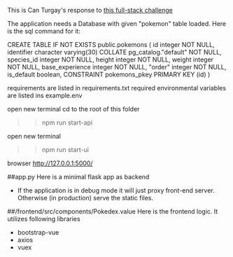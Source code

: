 This is Can Turgay's response to [this full-stack challenge](https://nebula-hourglass-e2f.notion.site/The-Pok-mon-API-Full-Stack-Coding-Challenge-22f3109f05264a3b94c69f0098dc4b07/) 

The application needs a Database with given "pokemon" table loaded.
Here is the sql command for it:

CREATE TABLE IF NOT EXISTS public.pokemons
(
    id integer NOT NULL,
    identifier character varying(30) COLLATE pg_catalog."default" NOT NULL,
    species_id integer NOT NULL,
    height integer NOT NULL,
    weight integer NOT NULL,
    base_experience integer NOT NULL,
    "order" integer NOT NULL,
    is_default boolean,
    CONSTRAINT pokemons_pkey PRIMARY KEY (id)
)

requirements are listed in requirements.txt
required environmental variables are listed ins example.env

open new terminal
cd to the root of this folder
>> npm run start-api

open new terminal
>> npm run start-ui

browser
http://127.0.0.1:5000/


##app.py
Here is a minimal flask app as backend
- If the application is in debug mode it will just proxy front-end server. Otherwise (in production) serve the static files.

##/frontend/src/components/Pokedex.value
Here is the frontend logic.
It utilizes following libraries
- bootstrap-vue
- axios
- vuex
